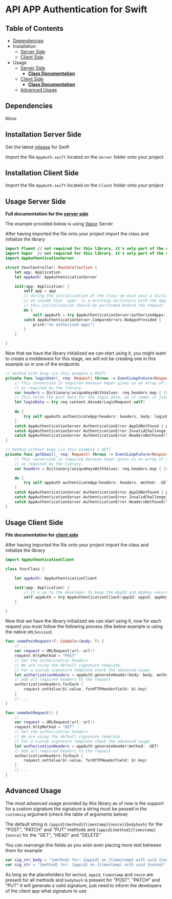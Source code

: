 # API APP Authentication for Swift

## Table of Contents

* [Dependencies](#Dependencies)
* Installation
    * [Server Side](#Installation-Server-Side)
    * [Client Side](#Installation-Client-Side)
* Usage
    * [Server Side](#Usage-Server-Side)
        * **[Class Documentation](AppAuthenticationServer.md)**
    * [Client Side](#Usage-Client-Side)
        * **[Class Documentation](AppAuthenticationClient.md)**
    * [Advanced Usage](#Advanced-Usage)

## Dependencies

_None_

## Installation Server Side

Get the latest [release](https://api.github.com/repos/pedrocavaleiro/api-app-authentication/releases/latest) for Swift

Import the file `AppAuth.swift` located on the `Server` folder onto your project

## Installation Client Side

Import the file `AppAuth.swift` located on the `Client` folder onto your project

## Usage Server Side

**Full documentation for the [server side](AppAuthenticationServer.md)**

The example provided below is using [Vapor](https://vapor.codes/) Server

After having imported the file onto your project import the class and initialize the library

```swift
import Fluent // not required for this library, it's only part of the example
import Vapor  // not required for this library, it's only part of the example
import AppAuthenticationServer

struct YourController: RouteCollection {
    let app: Application
    let appAuth: AppAuthenticationServer

    init(app: Application) {
        self.app = app
        // during the initialization of the class we must pass a dictionary containing the APPID and APPKey
        // we assume that `apps` is a existing dictionary with the appid and appkey this should be fetched from the database
        // this initialization should be performed before the request
        do {
            self.appAuth = try AppAuthenticationServer(authorizedApps: apps)
        catch AppAuthenticationServer.CompareErrors.NoAppsProvided {
            print("no authorized apps")
        }
    }

}
```

Now that we have the library initialized we can start using it, you might want to create a middleware for this stage, we will not be creating one in this example so in one of the endpoints

```swift
// method with body (in this example a POST)
private func loginUser(_ req: Request) throws -> EventLoopFuture<Response> {
    // This conversion is required because Vapor gives us an array of type HTTPHeaders this converts them into `[String: String]`
    // as required by the library.
    var headers = Dictionary(uniqueKeysWithValues: req.headers.map { ($0.name, $0.value) })
    // This holds the post data for the login data, as it comes in json we can decode it immediately and pass it to the body argument
    let loginData = try req.content.decode(LoginRequest.self)
    
    do {
        try self.appAuth.authenticateApp(headers: headers, body: loginData, method: .POST)
    }
    catch AppAuthenticationServer.AuthenticationError.AppIdNotFound { print("app id not found") }
    catch AppAuthenticationServer.AuthenticationError.InvalidChallenge { print("invalid challenge") }
    catch AppAuthenticationServer.AuthenticationError.HeadersNotFound(let missingHeader) { print("Missing headers \(missingHeader.rawValue)") }
}

// method without body (in this example a GET)
private func getEmail(_ req: Request) throws -> EventLoopFuture<Response> {
    // This conversion is required because Vapor gives us an array of type HTTPHeaders this converts them into `[String: String]`
    // as required by the library.
    var headers = Dictionary(uniqueKeysWithValues: req.headers.map { ($0.name, $0.value) })

    do {
        try self.appAuth.authenticateApp(headers: headers, method: .GET)
    }
    catch AppAuthenticationServer.AuthenticationError.AppIdNotFound { print("app id not found") }
    catch AppAuthenticationServer.AuthenticationError.InvalidChallenge { print("invalid challenge") }
    catch AppAuthenticationServer.AuthenticationError.HeadersNotFound(let missingHeader) { print("Missing headers \(missingHeader.rawValue)") }
}
```

## Usage Client Side

**File documentation for [client side](AppAuthenticationClient.md)**

After having imported the file onto your project import the class and initialize the library

```swift
import AppAuthenticationClient

class YourClass {

    let appAuth: AppAuthenticationClient

    init(app: Application) {
        // It's up to the developer to keep the AppID and AppKey secure
        self.appAuth = try AppAuthenticationClient(appId: appid, appKey: String)
    }

}
```

Now that we have the library initialized we can start using it, now for each request you must follow the following process (the below example is using the native `URLSession`)

```swift
func somePostRequest<T: Codable>(body: T) {
    // ...
    var request = URLRequest(url: url!)
    request.httpMethod = "POST"
    // Get the authorization headers
    // We are using the default signature template
    // For a custom signature template check the advanced usage
    let authorizationHeaders = appAuth.generateHeader(body: body, method: .POST)
    // Add all required headers to the request
    authorizationHeaders.forEach {
        request.setValue($0.value, forHTTPHeaderField: $0.key)
    }
    // ...
}

func someGetRequest() {
    // ...
    var request = URLRequest(url: url!)
    request.httpMethod = "GET"
    // Get the authorization headers
    // We are using the default signature template
    // For a custom signature template check the advanced usage
    let authorizationHeaders = appAuth.generateHeader(method: .GET)
    // Add all required headers to the request
    authorizationHeaders.forEach {
        request.setValue($0.value, forHTTPHeaderField: $0.key)
    }
    // ...
}
```

## Advanced Usage

The most advanced usage provided by this library as of now is the support for a custom signature the signature a string must be passed in the `customsig` argument (check the table of arguments below)

The default string is `{appid}{method}{timestamp}{nonce}{bodyhash}` for the "POST", "PATCH" and "PUT" methods and `{appid}{method}{timestamp}{nonce}` for the "GET", "HEAD" and "DELETE"

You can rearrange this fields as you wish even placing more text between them for example
```swift
var sig_str_body = "{method} for: {appid} on {timestamp} with uuid {nonce} with body hash {bodyhash}"
var sig_str = "{method} for: {appid} on {timestamp} with uuid {nonce}"
```

As long as the placeholders for `method`, `appid`, `timestamp` and `nonce` are present for all methods and `bodyhash` is present for "POST", "PATCH" and "PUT" it will generate a valid signature, just need to inform the developers of the client app what signature to use